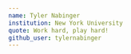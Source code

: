 ```yaml
---
name: Tyler Nabinger
institution: New York University
quote: Work hard, play hard!
github_user: tylernabinger
---
```

